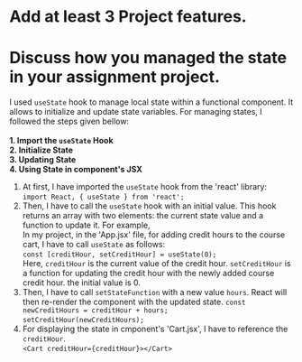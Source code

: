 # Add at least 3 Project features.
# Discuss how you managed the state in your assignment project.
I used `useState` hook to manage local state within a functional component. It allows to initialize and update state variables.
For managing states, I followed the steps given bellow: <br/><br/>
**1. Import the `useState` Hook <br/>
2. Initialize State <br/>
3. Updating State <br/>
4. Using State in component's JSX <br/>**
1) At first, I have imported the `useState` hook from the 'react' library: <br/>
`import React, { useState } from 'react';`
2) Then, I have to call the `useState` hook with an initial value. This hook returns an array with two elements: the current state value and a function to update it. For example, <br/>
In my project, in the 'App.jsx' file, for adding credit hours to the course cart, I have to call `useState` as follows: <br/>
`const [creditHour, setCreditHour] = useState(0);` <br/>
Here, `creditHour` is the current value of the credit hour.
`setCreditHour` is a function for updating the credit hour with the newly added   course credit hour. the initial value is 0.
3) Then, I have to call `setStateFunction` with a new value `hours`. React will then re-render the component with the updated state. 
`const newCreditHours = creditHour + hours;`<br/>
`setCreditHour(newCreditHours);`
4) For displaying the state in cmponent's 'Cart.jsx', I have to reference the `creditHour`. <br/>
`<Cart creditHour={creditHour}></Cart>`
